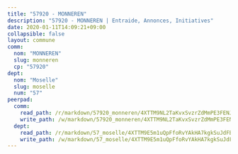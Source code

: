 ```yaml
---
title: "57920 - MONNEREN"
description: "57920 - MONNEREN | Entraide, Annonces, Initiatives"
date: 2020-01-11T14:09:21+09:00
collapsible: false
layout: commune
comm:
  nom: "MONNEREN"
  slug: monneren
  cp: "57920"
dept:
  nom: "Moselle"
  slug: moselle
  num: "57"
peerpad:
  comm:
    read_path: /r/markdown/57920_monneren/4XTTM9NL2TaKvxSvzrZdMmPE3FENJdQFQP8NBL4uuDeKiDpCW
    write_path: /w/markdown/57920_monneren/4XTTM9NL2TaKvxSvzrZdMmPE3FENJdQFQP8NBL4uuDeKiDpCW-K3TgU4A6qhjuuqcV68Fc6d9aANSwsPWRGDJca9NsA7yB2hMcKnziUg27KFfjASgnYFu7jQjc5wJ7mRR98CruX2FPUS1W9jW7a2xDUTwQLGAqrdx4gtXj73jgwAnhtHvuahiVg8hc
  dept:
    read_path: /r/markdown/57_moselle/4XTTM9E5m1uQpFfoRvYAkHA7kgkSuJdFBSCmoLnZ6YvxmqAKj
    write_path: /w/markdown/57_moselle/4XTTM9E5m1uQpFfoRvYAkHA7kgkSuJdFBSCmoLnZ6YvxmqAKj-K3TgTxpsRhjGfb3pJqDaX4rYTLkyLoK3BLA4awBfhTSCoyNhResrhhmfsEF8aKnccedt5XoBzWeRYfKxQxNKv71ETcpGharLRE7rdgTKY3uSaW3Du2dz8v23YEY268mfYmweTFnR
---
```


